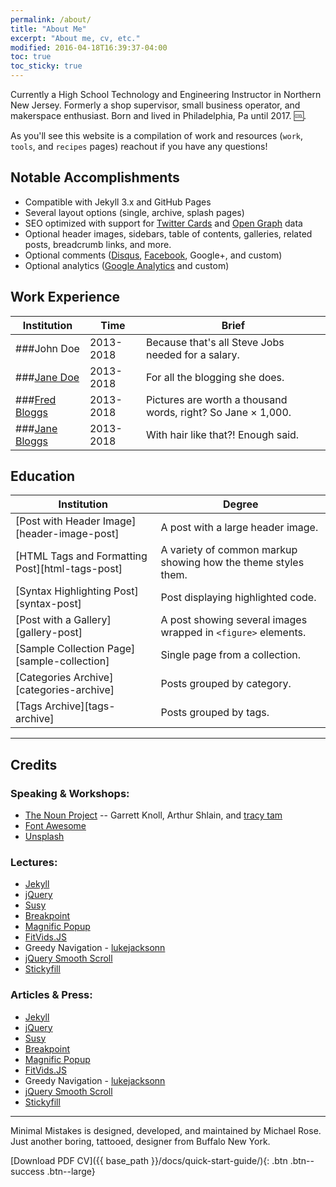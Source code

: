 ```yaml
---
permalink: /about/
title: "About Me"
excerpt: "About me, cv, etc."
modified: 2016-04-18T16:39:37-04:00
toc: true
toc_sticky: true
---
```


Currently a High School Technology and Engineering Instructor in Northern New Jersey. Formerly a shop supervisor, small business operator, and makerspace enthusiast. Born and lived in Philadelphia, Pa until 2017. :cool:.

As you'll see this website is a compilation of work and resources (`work`, `tools`, and `recipes` pages) reachout if you have any questions!



## Notable Accomplishments

- Compatible with Jekyll 3.x and GitHub Pages
- Several layout options (single, archive, splash pages)
- SEO optimized with support for [Twitter Cards](https://dev.twitter.com/cards/overview) and [Open Graph](http://ogp.me/) data
- Optional header images, sidebars, table of contents, galleries, related posts, breadcrumb links, and more.
- Optional comments ([Disqus](https://disqus.com/), [Facebook](https://developers.facebook.com/docs/plugins/comments), Google+, and custom)
- Optional analytics ([Google Analytics](https://www.google.com/analytics/) and custom)

## Work Experience

| Institution         | Time       | Brief                                                        |
| --------            | ---------------| -----------------------------------------------------|
| ###John Doe    | 2013-2018  | Because that's all Steve Jobs needed for a salary.           |
| ###[Jane Doe](#)    | 2013-2018  | For all the blogging she does.                               |
| ###[Fred Bloggs](#) | 2013-2018  | Pictures are worth a thousand words, right? So Jane × 1,000. |
| ###[Jane Bloggs](#) | 2013-2018  | With hair like that?! Enough said.                           |

## Education

| Institution                                        | Degree                                           |
| ------------------------------------ | ----------------------------------------------------- |
| [Post with Header Image][header-image-post] | A post with a large header image. |
| [HTML Tags and Formatting Post][html-tags-post] | A variety of common markup showing how the theme styles them. |
| [Syntax Highlighting Post][syntax-post] | Post displaying highlighted code. |
| [Post with a Gallery][gallery-post] | A post showing several images wrapped in `<figure>` elements. |
| [Sample Collection Page][sample-collection] | Single page from a collection. |
| [Categories Archive][categories-archive] | Posts grouped by category. |
| [Tags Archive][tags-archive] | Posts grouped by tags. |


---

## Credits

### Speaking & Workshops:

- [The Noun Project](https://thenounproject.com) -- Garrett Knoll, Arthur Shlain, and [tracy tam](https://thenounproject.com/tracytam)
- [Font Awesome](http://fortawesome.github.io/Font-Awesome/)
- [Unsplash](https://unsplash.com/)

### Lectures:

- [Jekyll](http://jekyllrb.com/)
- [jQuery](http://jquery.com/)
- [Susy](http://susy.oddbird.net/)
- [Breakpoint](http://breakpoint-sass.com/)
- [Magnific Popup](http://dimsemenov.com/plugins/magnific-popup/)
- [FitVids.JS](http://fitvidsjs.com/)
- Greedy Navigation - [lukejacksonn](http://codepen.io/lukejacksonn/pen/PwmwWV)
- [jQuery Smooth Scroll](https://github.com/kswedberg/jquery-smooth-scroll)
- [Stickyfill](https://github.com/wilddeer/stickyfill)

### Articles & Press:

- [Jekyll](http://jekyllrb.com/)
- [jQuery](http://jquery.com/)
- [Susy](http://susy.oddbird.net/)
- [Breakpoint](http://breakpoint-sass.com/)
- [Magnific Popup](http://dimsemenov.com/plugins/magnific-popup/)
- [FitVids.JS](http://fitvidsjs.com/)
- Greedy Navigation - [lukejacksonn](http://codepen.io/lukejacksonn/pen/PwmwWV)
- [jQuery Smooth Scroll](https://github.com/kswedberg/jquery-smooth-scroll)
- [Stickyfill](https://github.com/wilddeer/stickyfill)

---

Minimal Mistakes is designed, developed, and maintained by Michael Rose. Just another boring, tattooed, designer from Buffalo New York.

[Download PDF CV]({{ base_path }}/docs/quick-start-guide/){: .btn .btn--success .btn--large}
